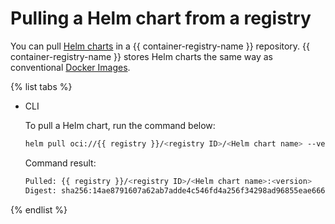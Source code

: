 # Pulling a Helm chart from a registry

You can pull [Helm charts](https://helm.sh/docs/topics/charts/) in a {{ container-registry-name }} repository. {{ container-registry-name }} stores Helm charts the same way as conventional [Docker Images](../../concepts/docker-image.md).

{% list tabs %}

- CLI

  To pull a Helm chart, run the command below:

  ```bash
  helm pull oci://{{ registry }}/<registry ID>/<Helm chart name> --version <version>
  ```

  Command result:

  ```bash
  Pulled: {{ registry }}/<registry ID>/<Helm chart name>:<version>
  Digest: sha256:14ae8791607a62ab7adde4c546fd4a256f34298ad96855eae6662f53c3ff748c
  ```

{% endlist %}